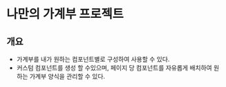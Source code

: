 # 나만의 가계부 프로젝트

## 개요
- 가계부를 내가 원하는 컴포넌트별로 구성하여 사용할 수 있다.
- 커스텀 컴포넌트를 생성 할 수있으며, 페이지 당 컴포넌트를 자유롭게 배치하여 원하는 가계부 양식을 관리할 수 있다.